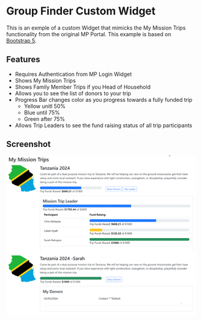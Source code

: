 # Group Finder Custom Widget

This is an exmple of a custom Widget that mimicks the My Mission Trips functionality from the original MP Portal. This example is based on [Bootstrap 5](https://getbootstrap.com/).

## Features

- Requires Authentication from MP Login Widget
- Shows My Mission Trips
- Shows Family Member Trips if you Head of Household
- Allows you to see the list of donors to your trip
- Progress Bar changes color as you progress towards a fully funded trip
  - Yellow unitl 50%
  - Blue until 75%
  - Green after 75%
- Allows Trip Leaders to see the fund raising status of all trip participants

## Screenshot

![ScreenShot](./Assets/MyMissionTripsScreenshot.png)
